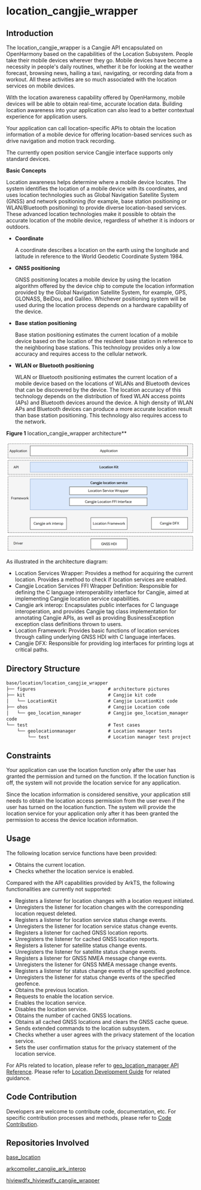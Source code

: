 # location_cangjie_wrapper

## Introduction

The location_cangjie_wrapper is a Cangjie API encapsulated on OpenHarmony based on the capabilities of the Location Subsystem. People take their mobile devices wherever they go. Mobile devices have become a necessity in people's daily routines, whether it be for looking at the weather forecast, browsing news, hailing a taxi, navigating, or recording data from a workout. All these activities are so much associated with the location services on mobile devices.

With the location awareness capability offered by OpenHarmony, mobile devices will be able to obtain real-time, accurate location data. Building location awareness into your application can also lead to a better contextual experience for application users.

Your application can call location-specific APIs to obtain the location information of a mobile device for offering location-based services such as drive navigation and motion track recording.

The currently open position service Cangjie interface supports only standard devices.

**Basic Concepts**

Location awareness helps determine where a mobile device locates. The system identifies the location of a mobile device with its coordinates, and uses location technologies such as Global Navigation Satellite System (GNSS) and network positioning (for example, base station positioning or WLAN/Bluetooth positioning) to provide diverse location-based services. These advanced location technologies make it possible to obtain the accurate location of the mobile device, regardless of whether it is indoors or outdoors.

-   **Coordinate**

    A coordinate describes a location on the earth using the longitude and latitude in reference to the World Geodetic Coordinate System 1984.

-   **GNSS positioning**

    GNSS positioning locates a mobile device by using the location algorithm offered by the device chip to compute the location information provided by the Global Navigation Satellite System, for example, GPS, GLONASS, BeiDou, and Galileo. Whichever positioning system will be used during the location process depends on a hardware capability of the device.

-   **Base station positioning**

    Base station positioning estimates the current location of a mobile device based on the location of the resident base station in reference to the neighboring base stations. This technology provides only a low accuracy and requires access to the cellular network.

-   **WLAN or Bluetooth positioning**

    WLAN or Bluetooth positioning estimates the current location of a mobile device based on the locations of WLANs and Bluetooth devices that can be discovered by the device. The location accuracy of this technology depends on the distribution of fixed WLAN access points (APs) and Bluetooth devices around the device. A high density of WLAN APs and Bluetooth devices can produce a more accurate location result than base station positioning. This technology also requires access to the network.

**Figure 1** location_cangjie_wrapper architecture**  

![](figures/location_cangjie_wrapper_architecture_en.png)

As illustrated in the architecture diagram:
- Location Services Wrapper: Provides a method for acquiring the current location. Provides a method to check if location services are enabled.
- Cangjie Location Services FFI Wrapper Definition: Responsible for defining the C language interoperability interface for Cangjie, aimed at implementing Cangjie location service capabilities.
- Cangjie ark interop: Encapsulates public interfaces for C language interoperation, and provides Cangjie tag class implementation for annotating Cangjie APIs, as well as providing BusinessException exception class definitions thrown to users.
- Location Framework: Provides basic functions of location services through calling underlying GNSS HDI with C language interfaces.
- Cangjie DFX: Responsible for providing log interfaces for printing logs at critical paths.

## Directory Structure

```
base/location/location_cangjie_wrapper
├── figures                           # architecture pictures
├── kit                               # Cangjie kit code
│   └── LocationKit                   # Cangjie LocationKit code
├── ohos                              # Cangjie Location code
│   └── geo_location_manager          # Cangjie geo_location_manager code
└── test                              # Test cases
    └── geolocationmanager            # Location manager tests
        └── test                      # Location manager test project
```

## Constraints

Your application can use the location function only after the user has granted the permission and turned on the function. If the location function is off, the system will not provide the location service for any application.

Since the location information is considered sensitive, your application still needs to obtain the location access permission from the user even if the user has turned on the location function. The system will provide the location service for your application only after it has been granted the permission to access the device location information.

## Usage

The following location service functions have been provided:

- Obtains the current location.
- Checks whether the location service is enabled.

Compared with the API capabilities provided by ArkTS, the following functionalities are currently not supported:

- Registers a listener for location changes with a location request initiated.
- Unregisters the listener for location changes with the corresponding location request deleted.
- Registers a listener for location service status change events.
- Unregisters the listener for location service status change events.
- Registers a listener for cached GNSS location reports.
- Unregisters the listener for cached GNSS location reports.
- Registers a listener for satellite status change events.
- Unregisters the listener for satellite status change events.
- Registers a listener for GNSS NMEA message change events.
- Unregisters the listener for GNSS NMEA message change events.
- Registers a listener for status change events of the specified geofence.
- Unregisters the listener for status change events of the specified geofence.
- Obtains the previous location.
- Requests to enable the location service. 
- Enables the location service.
- Disables the location service. 
- Obtains the number of cached GNSS locations.
- Obtains all cached GNSS locations and clears the GNSS cache queue. 
- Sends extended commands to the location subsystem. 
- Checks whether a user agrees with the privacy statement of the location service. 
- Sets the user confirmation status for the privacy statement of the location service.

For APIs related to location, please refer to [geo_location_manager API Reference](https://gitcode.com/openharmony-sig/arkcompiler_cangjie_ark_interop/tree/master/doc/API_Reference/source_en/apis/LocationKit). Please refer to [Location Development Guide](https://gitcode.com/openharmony-sig/arkcompiler_cangjie_ark_interop/tree/master/doc/Dev_Guide/source_en/location/cj-location-guidelines.md) for related guidance.

## Code Contribution

Developers are welcome to contribute code, documentation, etc. For specific contribution processes and methods, please refer to [Code Contribution](https://gitcode.com/openharmony/docs/blob/master/en/contribute/code-contribution.md).

## Repositories Involved

[base_location](https://gitcode.com/openharmony/base_location/blob/master/README.md)

[arkcompiler_cangjie_ark_interop](https://gitcode.com/openharmony-sig/arkcompiler_cangjie_ark_interop/blob/master/README.md)

[hiviewdfx_hiviewdfx_cangjie_wrapper](https://gitcode.com/openharmony-sig/hiviewdfx_hiviewdfx_cangjie_wrapper/blob/master/README.md)